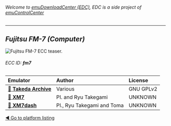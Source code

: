 ###### Welcome to [emuDownloadCenter (EDC)](https://github.com/PhoenixInteractiveNL/emuDownloadCenter/wiki/), EDC is a side project of [emuControlCenter](https://github.com/PhoenixInteractiveNL/emuControlCenter/wiki/)
***
## _Fujitsu FM-7 (Computer)_
![](https://raw.githubusercontent.com/wiki/PhoenixInteractiveNL/emuDownloadCenter/images_platform/ecc_fm7_teaser.png "Fujitsu FM-7 ECC teaser.")
###### ECC ID: **fm7**

| Emulator   | Author      | License     |
|:-----------|:------------|:------------|
| [:file_folder: **Takeda Archive**](https://github.com/PhoenixInteractiveNL/emuDownloadCenter/wiki/Emulator-takeda#menu) | Various | GNU GPLv2 |
| [:file_folder: **XM7**](https://github.com/PhoenixInteractiveNL/emuDownloadCenter/wiki/Emulator-xm7#menu) | PI. and Ryu Takegami | UNKNOWN |
| [:file_folder: **XM7dash**](https://github.com/PhoenixInteractiveNL/emuDownloadCenter/wiki/Emulator-xm7dash#menu) | PI., Ryu Takegami and Toma | UNKNOWN |

[:arrow_backward: Go to platform listing](https://github.com/PhoenixInteractiveNL/emuDownloadCenter/wiki/EDC-Platform-List)
